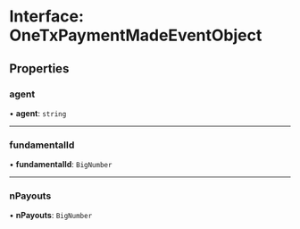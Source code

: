 # Interface: OneTxPaymentMadeEventObject

## Properties

### agent

• **agent**: `string`

___

### fundamentalId

• **fundamentalId**: `BigNumber`

___

### nPayouts

• **nPayouts**: `BigNumber`
